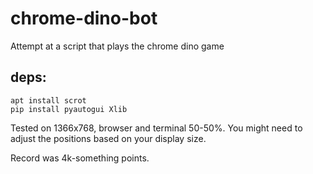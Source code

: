 # chrome-dino-bot
Attempt at a script that plays the chrome dino game

## deps: 
```
apt install scrot
pip install pyautogui Xlib
```

Tested on 1366x768, browser and terminal 50-50%. You might need to adjust the positions based on your
display size.

Record was 4k-something points.
